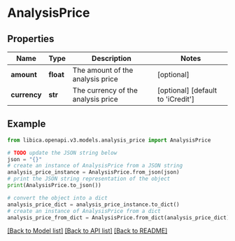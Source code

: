 # AnalysisPrice


## Properties

Name | Type | Description | Notes
------------ | ------------- | ------------- | -------------
**amount** | **float** | The amount of the analysis price | [optional] 
**currency** | **str** | The currency of the analysis price | [optional] [default to 'iCredit']

## Example

```python
from libica.openapi.v3.models.analysis_price import AnalysisPrice

# TODO update the JSON string below
json = "{}"
# create an instance of AnalysisPrice from a JSON string
analysis_price_instance = AnalysisPrice.from_json(json)
# print the JSON string representation of the object
print(AnalysisPrice.to_json())

# convert the object into a dict
analysis_price_dict = analysis_price_instance.to_dict()
# create an instance of AnalysisPrice from a dict
analysis_price_from_dict = AnalysisPrice.from_dict(analysis_price_dict)
```
[[Back to Model list]](../README.md#documentation-for-models) [[Back to API list]](../README.md#documentation-for-api-endpoints) [[Back to README]](../README.md)


